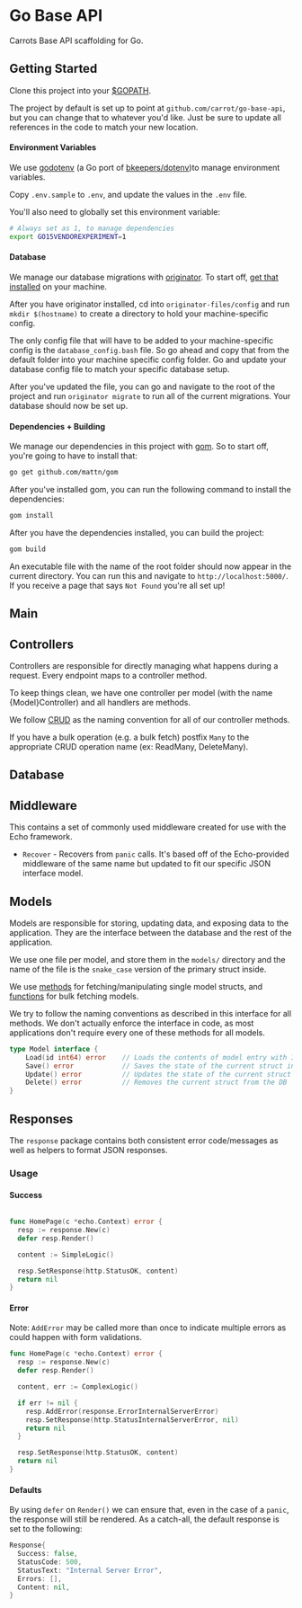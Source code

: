 # Go Base API

Carrots Base API scaffolding for Go.

## Getting Started

Clone this project into your [$GOPATH](https://golang.org/cmd/go/#hdr-GOPATH_environment_variable).

The project by default is set up to point at `github.com/carrot/go-base-api`, but you can change that to whatever you'd like.  Just be sure to update all references in the code to match your new location.

#### Environment Variables

We use [godotenv](https://github.com/joho/godotenv) (a Go port of [bkeepers/dotenv](https://github.com/bkeepers/dotenv))to manage environment variables.

Copy `.env.sample` to `.env`, and update the values in the `.env` file.

You'll also need to globally set this environment variable:

```sh
# Always set as 1, to manage dependencies
export GO15VENDOREXPERIMENT=1
```

#### Database

We manage our database migrations with [originator](https://github.com/DigitalCitadel/originator).  To start off, [get that installed](https://github.com/DigitalCitadel/originator#installation) on your machine.

After you have originator installed, cd into `originator-files/config` and run `mkdir $(hostname)` to create a directory to hold your machine-specific config.

The only config file that will have to be added to your machine-specific config is the `database_config.bash` file.  So go ahead and copy that from the default folder into your machine specific config folder.  Go and update your database config file to match your specific database setup.

After you've updated the file, you can go and navigate to the root of the project and run `originator migrate` to run all of the current migrations.  Your database should now be set up.

#### Dependencies + Building

We manage our dependencies in this project with [gom](https://github.com/mattn/gom).  So to start off, you're going to have to install that:

```sh
go get github.com/mattn/gom
```

After you've installed gom, you can run the following command to install the dependencies:

```sh
gom install
```

After you have the dependencies installed, you can build the project:

```sh
gom build
```

An executable file with the name of the root folder should now appear in the current directory.  You can run this and navigate to `http://localhost:5000/`.  If you receive a page that says `Not Found` you're all set up!

## Main

## Controllers

Controllers are responsible for directly managing what happens during a request.  Every endpoint maps to a controller method.

To keep things clean, we have one controller per model (with the name {Model}Controller) and all handlers are methods.

We follow [CRUD](https://en.wikipedia.org/wiki/Create,_read,_update_and_delete) as the naming convention for all of our controller methods.

If you have a bulk operation (e.g. a bulk fetch) postfix `Many` to the appropriate CRUD operation name (ex: ReadMany, DeleteMany).

## Database

## Middleware

This contains a set of commonly used middleware created for use with the Echo framework.

- `Recover` - Recovers from `panic` calls. It's based off of the Echo-provided middleware of the same name but updated to fit our specific JSON interface model.

## Models

Models are responsible for storing, updating data, and exposing data to the application.  They are the interface between the database and the rest of the application.

We use one file per model, and store them in the `models/` directory and the name of the file is the `snake_case` version of the primary struct inside.

We use [methods](https://gobyexample.com/methods) for fetching/manipulating single model structs, and [functions](https://gobyexample.com/functions) for bulk fetching models.

We try to follow the naming conventions as described in this interface for all methods.  We don't actually enforce the interface in code, as most applications don't require every one of these methods for all models.

```go
type Model interface {
    Load(id int64) error    // Loads the contents of model entry with ID into current struct
    Save() error            // Saves the state of the current struct into the DB
    Update() error          // Updates the state of the current struct to the DB
    Delete() error          // Removes the current struct from the DB
}
```

## Responses

The `response` package contains both consistent error code/messages as well as helpers to format JSON responses.

### Usage

#### Success

```go

func HomePage(c *echo.Context) error {
  resp := response.New(c)
  defer resp.Render()

  content := SimpleLogic()

  resp.SetResponse(http.StatusOK, content)
  return nil
}
```

#### Error

Note: `AddError` may be called more than once to indicate multiple errors as could happen with form validations.

```go
func HomePage(c *echo.Context) error {
  resp := response.New(c)
  defer resp.Render()

  content, err := ComplexLogic()

  if err != nil {
    resp.AddError(response.ErrorInternalServerError)
    resp.SetResponse(http.StatusInternalServerError, nil)
    return nil
  }

  resp.SetResponse(http.StatusOK, content)
  return nil
}

```

#### Defaults

By using `defer` on `Render()` we can ensure that, even in the case of a `panic`, the response will still be rendered.
As a catch-all, the default response is set to the following:

```go
Response{
  Success: false,
  StatusCode: 500,
  StatusText: "Internal Server Error",
  Errors: [],
  Content: nil,
}
```
